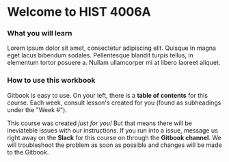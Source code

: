# Welcome to HIST 4006A

### What you will learn

Lorem ipsum dolor sit amet, consectetur adipiscing elit. Quisque in magna eget lacus bibendum sodales. Pellentesque blandit turpis tellus, in elementum tortor posuere a. Nullam ullamcorper mi at libero laoreet aliquet.

### How to use this workbook

Gitbook is easy to use. On your left, there is a **table of contents** for this course. Each week, consult lesson's created for you \(found as subheadings under the "Week \#"\). 

This course was created _just for you!_ But that means there will be ineviateble issues with our instructions. If you run into a issue, message us right away on the **Slack** for this course on through the **Gitbook channel**. We will troubleshoot the problem as soon as possible and changes will be made to the Gitbook.



